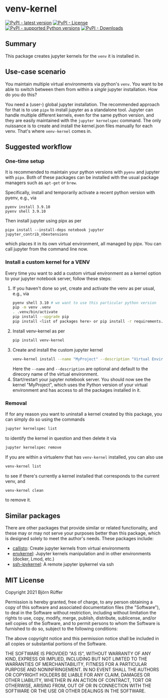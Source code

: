# venv-kernel #

[![PyPI - latest version](https://img.shields.io/pypi/v/venv-kernel.svg)](https://pypi.org/project/venv-kernel/)
[![PyPI - License](https://img.shields.io/pypi/l/venv-kernel.svg)](https://pypi.org/project/venv-kernel/)
[![PyPI - supported Python versions](https://img.shields.io/pypi/pyversions/venv-kernel.svg)](https://pypi.org/project/venv-kernel/)
[![PyPI - Downloads](https://img.shields.io/pypi/dm/venv-kernel)](https://pypi.org/project/venv-kernel/)

## Summary ##

This package creates jupyter kernels for the `venv` it is installed
in.

## Use-case scenario ##

You maintain multiple virtual environments via python's `venv`. You
want to be able to switch between them from within a _single_ jupyter
installation. How do you do this?

You need a (user-) global jupyter installation. The recommended
approach for that is to use `pipx` to install jupyter as a standalone
tool. Jupyter can handle multiple different kernels, even for the same
python version, and they are easily maintained with the `jupyter
kernelspec` command. The only nuissance is to create and install the
kernel.json files manually for each venv. That's where `venv-kernel`
comes in.

## Suggested workflow ##

### One-time setup ###

It is recommended to maintain your python versions with `pyenv` and
jupyter with `pipx`. Both of these packages can be installed with the
usual package managers such as `apt-get` or `brew`.

Specifically, install and temporarily activate a recent python version
with pyenv, e.g., via
```
pyenv install 3.9.10
pyenv shell 3.9.10
```
Then install jupyter using pipx as per
```
pipx install --install-deps notebook jupyter jupyter_contrib_nbextensions
```
which places it in its own virtual environment, all managed by
pipx. You can call jupyter from the command line now.

### Install a custom kernel for a VENV ###

Every time you want to add a custom virtual environment as a kernel
option to your jupyter notebook server, follow these steps:

1. If you haven't done so yet, create and activate the venv as per usual, e.g., via
    ```bash
    pyenv shell 3.10 # we want to use this particular python version
    pip -m venv .venv
    . .venv/bin/activate
    pip install --upgrade pip
    pip install <list of packages here> or pip install -r requirements.txt
    ```
2. Install venv-kernel as per
    ```bash
    pip install venv-kernel
    ```
3. Create and install the custom jupyter kernel
    ```bash
    venv-kernel install --name "MyProject" --description "Virtual Environment for MyProject using Python 3.10"
    ```
   Here the `--name` and `--description` are optional and default
   to the direcory name of the virtual environment.
4. Start/restart your jupyter notebook server. You should now see the
   kernel "MyProject", which uses the Python version of your virtual
   environment and has access to all the packages installed in it.
    
### Removal ###
    
If for any reason you want to uninstall a kernel created by this
package, you can simply do so using the commands
```bash
jupyter kernelspec list
```
to identify the kernel in question
and then delete it via 
```bash
jupyter kernelspec remove
```

If you are within a virtualenv that has `venv-kernel` installed, you
can also use
```bash
venv-kernel list
```
to see if there's currently a kernel installed that corresponds to the current venv, and 
```bash
venv-kernel clean
```
to remove it.

## Similar packages ##
    
There are other packages that provide similar or related
functionality, and these may or may not serve your purposes better
than this package, which is designed solely to meet the author's
needs. These packages include:

- [callisto](https://pypi.org/project/callisto/): Create jupyter kernels from virtual environments
- [envkernel](https://pypi.org/project/envkernel/): Jupyter kernels manipulation and in other environments (docker, Lmod, etc.)
- [ssh-ipykernel](https://pypi.org/project/ssh-ipykernel/): A remote jupyter ipykernel via ssh
    
## MIT License ##

Copyright 2021 Björn Rüffer

Permission is hereby granted, free of charge, to any person obtaining
a copy of this software and associated documentation files (the
"Software"), to deal in the Software without restriction, including
without limitation the rights to use, copy, modify, merge, publish,
distribute, sublicense, and/or sell copies of the Software, and to
permit persons to whom the Software is furnished to do so, subject to
the following conditions:

The above copyright notice and this permission notice shall be
included in all copies or substantial portions of the Software.

THE SOFTWARE IS PROVIDED "AS IS", WITHOUT WARRANTY OF ANY KIND,
EXPRESS OR IMPLIED, INCLUDING BUT NOT LIMITED TO THE WARRANTIES OF
MERCHANTABILITY, FITNESS FOR A PARTICULAR PURPOSE AND
NONINFRINGEMENT. IN NO EVENT SHALL THE AUTHORS OR COPYRIGHT HOLDERS BE
LIABLE FOR ANY CLAIM, DAMAGES OR OTHER LIABILITY, WHETHER IN AN ACTION
OF CONTRACT, TORT OR OTHERWISE, ARISING FROM, OUT OF OR IN CONNECTION
WITH THE SOFTWARE OR THE USE OR OTHER DEALINGS IN THE SOFTWARE.



    
